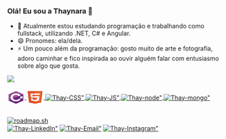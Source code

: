 ### Olá! Eu sou a Thaynara 👩

- 📝 Atualmente estou estudando programação e trabalhando como fullstack, utilizando .NET, C# e Angular.
- 😄 Pronomes: ela/dela.
- ⚡ Um pouco além da programação: gosto muito de arte e fotografia, adoro caminhar e fico inspirada ao ouvir alguém falar com entusiasmo sobre algo que gosta.

<div>
  <a href="https://github.com/thayaraujo">
  <img height="160em" src="https://github-readme-stats.vercel.app/api/top-langs/?username=thayaraujo&layout=compact&langs_count=16&theme=dracula"/>
</div>
<div style="display: inline_block"><br>
  <img align="center" alt=Thay-Csharp" height="30" width="40" src="https://raw.githubusercontent.com/devicons/devicon/master/icons/csharp/csharp-original.svg">
  <img align="center" alt=Thay-HTML" height="30" width="40" src="https://raw.githubusercontent.com/devicons/devicon/master/icons/html5/html5-original.svg">  
  <img align="center" alt=Thay-CSS" height="30" width="40" src="https://cdn.jsdelivr.net/gh/devicons/devicon/icons/css3/css3-original.svg">
  <img align="center" alt=Thay-JS" height="30" width="40" src="https://cdn.jsdelivr.net/gh/devicons/devicon/icons/javascript/javascript-original.svg">
  <img align="center" alt=Thay-node" height="30" width="40" src="https://cdn.jsdelivr.net/gh/devicons/devicon/icons/nodejs/nodejs-original.svg">
  <img align="center" alt=Thay-mongo" height="30" width="40" src="https://cdn.jsdelivr.net/npm/devicons@1.8.0/!SVG/mysql.svg">
  
</div>

  ##

<div>
  <a href="https://roadmap.sh"><img src="https://api.roadmap.sh/v1-badge/tall/648e1f49779070ae6248a656?variant=dark" alt="roadmap.sh"/></a>
</div>

<div>
  <a href="https://www.linkedin.com/in/thaynara-araujo/" target="_blank"><img align="center" alt=Thay-LinkedIn" height="30" width="40" src="https://cdn.jsdelivr.net/gh/devicons/devicon/icons/linkedin/linkedin-original.svg" target="_blank"></a>
  <a href="mailto:thaynara_araujo1@yahoo.com.br/" target="_blank"><img align="center" alt=Thay-Email" height="30" width="50" src="https://img.shields.io/badge/Email-D14836?style=for-the-badge&logo=email&logoColor=white" target="_blank"></a>
  <a href="https://www.instagram.com/ttthaa/" target="_blank"><img align="center" alt=Thay-Instagram" height="30" width="80" src="https://img.shields.io/badge/-Instagram-%23E4405F?style=for-the-badge&logo=instagram&logoColor=white" target="_blank"></a>
</div>
   
